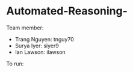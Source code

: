 # Automated-Reasoning-

Team member:

- Trang Nguyen: tnguy70
- Surya Iyer: siyer9
- Ian Lawson: ilawson

To run:
